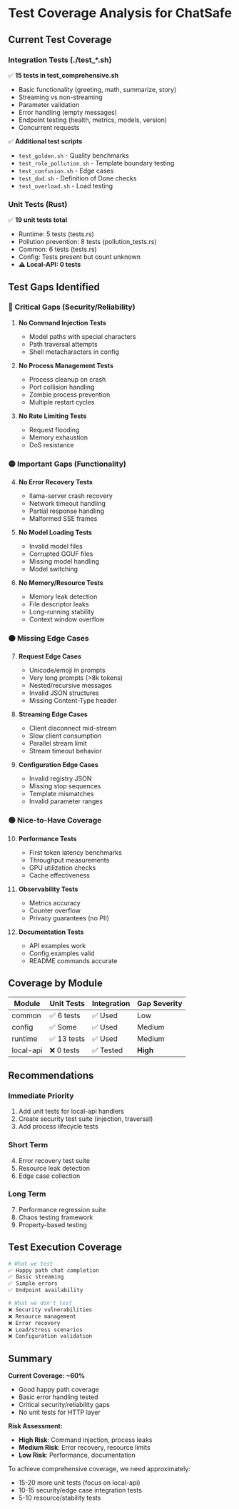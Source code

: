 # Test Coverage Analysis for ChatSafe

## Current Test Coverage

### Integration Tests (./test_*.sh)
✅ **15 tests in test_comprehensive.sh**
- Basic functionality (greeting, math, summarize, story)
- Streaming vs non-streaming
- Parameter validation
- Error handling (empty messages)
- Endpoint testing (health, metrics, models, version)
- Concurrent requests

✅ **Additional test scripts**
- `test_golden.sh` - Quality benchmarks
- `test_role_pollution.sh` - Template boundary testing
- `test_confusion.sh` - Edge cases
- `test_dod.sh` - Definition of Done checks
- `test_overload.sh` - Load testing

### Unit Tests (Rust)
✅ **19 unit tests total**
- Runtime: 5 tests (tests.rs)
- Pollution prevention: 8 tests (pollution_tests.rs)
- Common: 6 tests (tests.rs)
- Config: Tests present but count unknown
- **⚠️ Local-API: 0 tests**

## Test Gaps Identified

### 🔴 Critical Gaps (Security/Reliability)

1. **No Command Injection Tests**
   - Model paths with special characters
   - Path traversal attempts
   - Shell metacharacters in config

2. **No Process Management Tests**
   - Process cleanup on crash
   - Port collision handling
   - Zombie process prevention
   - Multiple restart cycles

3. **No Rate Limiting Tests**
   - Request flooding
   - Memory exhaustion
   - DoS resistance

### 🟡 Important Gaps (Functionality)

4. **No Error Recovery Tests**
   - llama-server crash recovery
   - Network timeout handling
   - Partial response handling
   - Malformed SSE frames

5. **No Model Loading Tests**
   - Invalid model files
   - Corrupted GGUF files
   - Missing model handling
   - Model switching

6. **No Memory/Resource Tests**
   - Memory leak detection
   - File descriptor leaks
   - Long-running stability
   - Context window overflow

### 🟠 Missing Edge Cases

7. **Request Edge Cases**
   - Unicode/emoji in prompts
   - Very long prompts (>8k tokens)
   - Nested/recursive messages
   - Invalid JSON structures
   - Missing Content-Type header

8. **Streaming Edge Cases**
   - Client disconnect mid-stream
   - Slow client consumption
   - Parallel stream limit
   - Stream timeout behavior

9. **Configuration Edge Cases**
   - Invalid registry JSON
   - Missing stop sequences
   - Template mismatches
   - Invalid parameter ranges

### 🟢 Nice-to-Have Coverage

10. **Performance Tests**
    - First token latency benchmarks
    - Throughput measurements
    - GPU utilization checks
    - Cache effectiveness

11. **Observability Tests**
    - Metrics accuracy
    - Counter overflow
    - Privacy guarantees (no PII)

12. **Documentation Tests**
    - API examples work
    - Config examples valid
    - README commands accurate

## Coverage by Module

| Module | Unit Tests | Integration | Gap Severity |
|--------|------------|-------------|--------------|
| common | ✅ 6 tests | ✅ Used | Low |
| config | ✅ Some | ✅ Used | Medium |
| runtime | ✅ 13 tests | ✅ Used | Medium |
| local-api | ❌ 0 tests | ✅ Tested | **High** |

## Recommendations

### Immediate Priority
1. Add unit tests for local-api handlers
2. Create security test suite (injection, traversal)
3. Add process lifecycle tests

### Short Term
4. Error recovery test suite
5. Resource leak detection
6. Edge case collection

### Long Term
7. Performance regression suite
8. Chaos testing framework
9. Property-based testing

## Test Execution Coverage

```bash
# What we test
✅ Happy path chat completion
✅ Basic streaming
✅ Simple errors
✅ Endpoint availability

# What we don't test
❌ Security vulnerabilities
❌ Resource management
❌ Error recovery
❌ Load/stress scenarios
❌ Configuration validation
```

## Summary

**Current Coverage: ~60%**
- Good happy path coverage
- Basic error handling tested
- Critical security/reliability gaps
- No unit tests for HTTP layer

**Risk Assessment:**
- **High Risk**: Command injection, process leaks
- **Medium Risk**: Error recovery, resource limits
- **Low Risk**: Performance, documentation

To achieve comprehensive coverage, we need approximately:
- 15-20 more unit tests (focus on local-api)
- 10-15 security/edge case integration tests
- 5-10 resource/stability tests